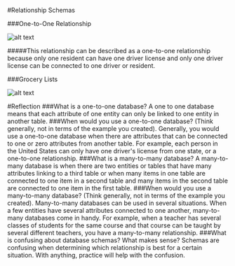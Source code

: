 #Relationship Schemas

###One-to-One Relationship

![alt text]("/imgs/one-to-one.png" "One-to-One schema")

#####This relationship can be described as a one-to-one relationship because only one resident can have one driver license and only one driver license can be connected to one driver or resident.

###Grocery Lists

![alt text]("/imgs/one-to-many.png" "One-to-Many schema")

#Reflection
###What is a one-to-one database?
  A one to one database means that each attribute of one entity can only be linked to one entity in another table.
###When would you use a one-to-one database? (Think generally, not in terms of the example you created).
  Generally, you would use a one-to-one database when there are attributes that can be connected to one or zero attributes from another table. For example, each person in the United States can only have one driver's license from one state, or a one-to-one relationship.
###What is a many-to-many database?
  A many-to-many database is when there are two entities or tables that have many attributes linking to a third table or when many items in one table are connected to one item in a second table and many items in the second table are connected to one item in the first table.
###When would you use a many-to-many database? (Think generally, not in terms of the example you created).
  Many-to-many databases can be used in several situations. When a few entities have several attributes connected to one another, many-to-many databases come in handy. For example, when a teacher has several classes of students for the same course and that course can be taught by several different teachers, you have a many-to-many relationship.
###What is confusing about database schemas? What makes sense?
  Schemas are confusing when determining which relationship is best for a certain situation. With anything, practice will help with the confusion.
